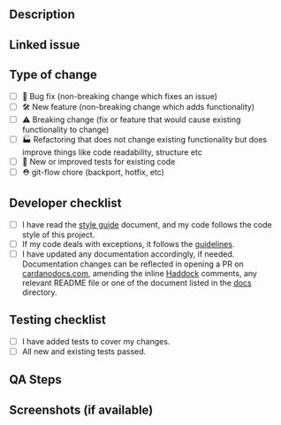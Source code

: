 ## Description

<!--- A brief description of this PR and the problem is trying to solve -->

## Linked issue

<!--- Put here the relevant issue from YouTrack -->

## Type of change
<!--- What types of changes does your code introduce? Put an `x` in all the boxes that apply and `~` in the ones that do not: -->
- [ ] 🐞 Bug fix (non-breaking change which fixes an issue)
- [ ] 🛠 New feature (non-breaking change which adds functionality)
- [ ] ⚠️ Breaking change (fix or feature that would cause existing functionality to change)
- [ ] 🏭 Refactoring that does not change existing functionality but does improve things like code readability, structure etc
- [ ] 🔨 New or improved tests for existing code
- [ ] ⛑ git-flow chore (backport, hotfix, etc)

## Developer checklist
<!--- A mental checklist for the developer submitting the PR. Put an `x` in all the boxes that apply and `~` in the ones that do not: --->
- [ ] I have read the [style guide](https://github.com/input-output-hk/cardano-sl/blob/develop/docs/style-guide.md) document, and my code follows the code style of this project.
- [ ] If my code deals with exceptions, it follows the [guidelines](https://github.com/input-output-hk/cardano-sl/blob/develop/docs/exceptions.md).
- [ ] I have updated any documentation accordingly, if needed. Documentation changes can be reflected in opening a PR on [cardanodocs.com](https://github.com/input-output-hk/cardanodocs.com), amending the inline [Haddock](https://www.haskell.org/haddock/) comments, any relevant README file or one of the document listed in the [docs](https://github.com/input-output-hk/cardano-sl/tree/develop/docs) directory.

## Testing checklist
<!-- If you aren't providing any tests as part of this PR, use this section to state clearly why. It needs to be a strong motivation and definitely the exception, not the rule. -->
- [ ] I have added tests to cover my changes.
- [ ] All new and existing tests passed.

## QA Steps
<!--- Which are the steps needed to test this feature, if any? -->

## Screenshots (if available)
<!--- Upload a GIF, an asciinema video or an image demoing the feature -->
